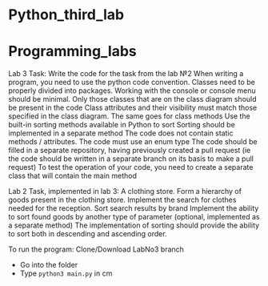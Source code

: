
# Python_third_lab
# Programming_labs
Lab 3 Task:
Write the code for the task from the lab №2
When writing a program, you need to use the python code convention.
Classes need to be properly divided into packages.
Working with the console or console menu should be minimal.
Only those classes that are on the class diagram should be present in the code
Class attributes and their visibility must match those specified in the class diagram. The same goes for class methods
Use the built-in sorting methods available in Python to sort
Sorting should be implemented in a separate method
The code does not contain static methods / attributes. The code must use an enum type
The code should be filled in a separate repository, having previously created a pull request (ie the code should be written in a separate branch on its basis to make a pull request)
To test the operation of your code, you need to create a separate class that will contain the main method

Lab 2 Task, implemented in lab 3:
A clothing store. Form a hierarchy of goods present in the clothing store. Implement the search for clothes needed for the reception. Sort search results by brand
Implement the ability to sort found goods by another type of parameter (optional, implemented as a separate method)
The implementation of sorting should provide the ability to sort both in descending and ascending order.

To run the program:
Clone/Download LabNo3 branch
  - Go into the folder
  - Type `python3 main.py` in cm

